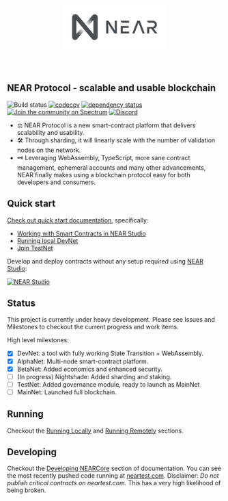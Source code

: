 <br />
<br />

<p align="center">
<img src="docs/logo.svg" width="240">
</p>

<br />
<br />


## NEAR Protocol - scalable and usable blockchain

![Build status](https://img.shields.io/gitlab/pipeline/nearprotocol/nearcore.svg)
[![codecov](https://codecov.io/gh/nearprotocol/nearcore/branch/master/graph/badge.svg)](https://codecov.io/gh/nearprotocol/nearcore)
[![dependency status](https://deps.rs/repo/github/nearprotocol/nearcore/status.svg)](https://deps.rs/repo/github/nearprotocol/nearcore)
[![Join the community on Spectrum](https://withspectrum.github.io/badge/badge.svg)](https://spectrum.chat/near)
<a href="https://discord.gg/gBtUFKR">![Discord](https://img.shields.io/discord/490367152054992913.svg)</a>

* ⚖️ NEAR Protocol is a new smart-contract platform that delivers scalability and usability.
* 🛠 Through sharding, it will linearly scale with the number of validation nodes on the network.
* 🗝 Leveraging WebAssembly, TypeScript, more sane contract management, ephemeral accounts and many other advancements, NEAR
finally makes using a blockchain protocol easy for both developers and consumers.

## Quick start

[Check out quick start documentation](https://docs.nearprotocol.com/quick-start), specifically:
  - [Working with Smart Contracts in NEAR Studio](https://docs.nearprotocol.com/working-smart-contracts)
  - [Running local DevNet](https://docs.nearprotocol.com/development-environment/advanced)
  - [Join TestNet](https://docs.nearprotocol.com/development-environment/run-your-own-testnet)
  
Develop and deploy contracts without any setup required using [NEAR Studio](https://studio.nearprotocol.com):

[![NEAR Studio](https://github.com/nearprotocol/NEARStudio/blob/master/demos/guest_book.gif)](https://studio.nearprotocol.com)


## Status

This project is currently under heavy development. Please see Issues and Milestones to checkout the current progress and work items.

High level milestones:

 - [x] DevNet: a tool with fully working State Transition + WebAssembly.
 - [x] AlphaNet: Multi-node smart-contract platform.
 - [X] BetaNet: Added economics and enhanced security.
 - [ ] (In progress) Nightshade: Added sharding and staking.
 - [ ] TestNet: Added governance module, ready to launch as MainNet
 - [ ] MainNet: Launched full blockchain.
 
## Running 

Checkout the [Running Locally](https://docs.nearprotocol.com/v/nightshade/running-a-node#running-official-testnet-locally) and [Running Remotely](https://docs.nearprotocol.com/v/nightshade/running-a-node#running-official-testnet-on-gcp) sections.

## Developing

Checkout the [Developing NEARCore](https://docs.nearprotocol.com/v/nightshade/contribution/nearcore) section of documentation. You can see the most recently pushed code running at [neartest.com](https://neartest.com). Disclaimer: *Do not publish critical contracts on neartest.com.* This has a very high likelihood of being broken.